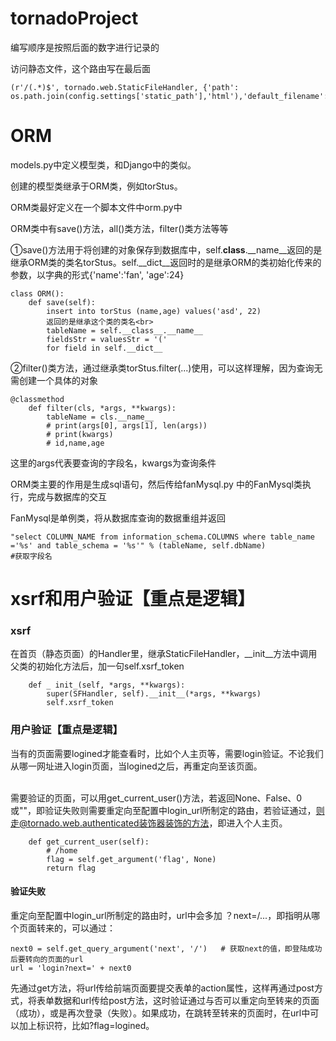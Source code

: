 # tornadoProject
编写顺序是按照后面的数字进行记录的

访问静态文件，这个路由写在最后面
```
(r'/(.*)$', tornado.web.StaticFileHandler, {'path': os.path.join(config.settings['static_path'],'html'),'default_filename':'index.html'})
```

# ORM
models.py中定义模型类，和Django中的类似。

创建的模型类继承于ORM类，例如torStus。

ORM类最好定义在一个脚本文件中orm.py中

ORM类中有save()方法，all()类方法，filter()类方法等等

①save()方法用于将创建的对象保存到数据库中，self.____class____.__name__返回的是继承ORM类的类名torStus。self.__dict__返回时的是继承ORM的类初始化传来的参数，以字典的形式{'name':'fan', 'age':24} <br>

```
class ORM():
    def save(self):
        insert into torStus (name,age) values('asd', 22)
        返回的是继承这个类的类名<br>
        tableName = self.__class__.__name__
        fieldsStr = valuesStr = '('
        for field in self.__dict__
```

②filter()类方法，通过继承类torStus.filter(...)使用，可以这样理解，因为查询无需创建一个具体的对象<br>
```
@classmethod
    def filter(cls, *args, **kwargs):
        tableName = cls.__name__
        # print(args[0], args[1], len(args))
        # print(kwargs)
        # id,name,age
```

这里的args代表要查询的字段名，kwargs为查询条件<br>

ORM类主要的作用是生成sql语句，然后传给fanMysql.py 中的FanMysql类执行，完成与数据库的交互<br>

FanMysql是单例类，将从数据库查询的数据重组并返回<br>
```
"select COLUMN_NAME from information_schema.COLUMNS where table_name ='%s' and table_schema = '%s'" % (tableName, self.dbName)
#获取字段名
```

# xsrf和用户验证【重点是逻辑】 
### xsrf
在首页（静态页面）的Handler里，继承StaticFileHandler，__init__方法中调用父类的初始化方法后，加一句self.xsrf_token <br>

```
    def _ init_(self, *args, **kwargs):
        super(SFHandler, self).__init__(*args, **kwargs)
        self.xsrf_token
```

### 用户验证【重点是逻辑】
当有的页面需要logined才能查看时，比如个人主页等，需要login验证。不论我们从哪一网址进入login页面，当logined之后，再重定向至该页面。<br><br>

需要验证的页面，可以用get_current_user()方法，若返回None、False、0或""，即验证失败则需要重定向至配置中login_url所制定的路由，若验证通过，则走@tornado.web.authenticated装饰器装饰的方法，即进入个人主页。
```
    def get_current_user(self):
        # /home
        flag = self.get_argument('flag', None)
        return flag
```

#### 验证失败
重定向至配置中login_url所制定的路由时，url中会多加 ？next=/...，即指明从哪个页面转来的，可以通过：
```
next0 = self.get_query_argument('next', '/')   # 获取next的值，即登陆成功后要转向的页面的url
url = 'login?next=' + next0
```
先通过get方法，将url传给前端页面要提交表单的action属性，这样再通过post方式，将表单数据和url传给post方法，这时验证通过与否可以重定向至转来的页面（成功），或是再次登录（失败）。如果成功，在跳转至转来的页面时，在url中可以加上标识符，比如?flag=logined。
